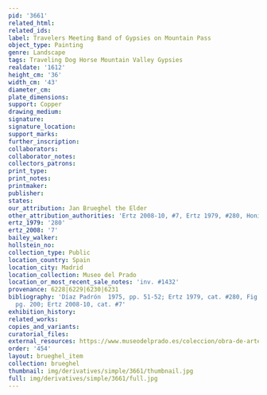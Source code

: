 ```yaml
---
pid: '3661'
related_html: 
related_ids: 
label: Travelers Meeting Band of Gypsies on Mountain Pass
object_type: Painting
genre: Landscape
tags: Traveling Dog Horse Mountain Valley Gypsies
realdate: '1612'
height_cm: '36'
width_cm: '43'
diameter_cm: 
plate_dimensions: 
support: Copper
drawing_medium: 
signature: 
signature_location: 
support_marks: 
further_inscription: 
collaborators: 
collaborator_notes: 
collectors_patrons: 
print_type: 
print_notes: 
printmaker: 
publisher: 
states: 
our_attribution: Jan Brueghel the Elder
other_attribution_authorities: 'Ertz 2008-10, #7, Ertz 1979, #280, Honig database'
ertz_1979: '280'
ertz_2008: '7'
bailey_walker: 
hollstein_no: 
collection_type: Public
location_country: Spain
location_city: Madrid
location_collection: Museo del Prado
location_or_most_recent_sale_notes: 'inv. #1432'
provenance: 6228|6229|6230|6231
bibliography: 'Díaz Padrón  1975, pp. 51-52; Ertz 1979, cat. #280, Fig. 20; Díaz Padrón  1995,
  pg. 200; Ertz 2008-10, cat. #7'
exhibition_history: 
related_works: 
copies_and_variants: 
curatorial_files: 
external_resources: https://www.museodelprado.es/coleccion/obra-de-arte/recua-y-gitanos-en-un-bosque/4a1c00f3-4a19-455b-a6e5-258815e82e2c
order: '454'
layout: brueghel_item
collection: brueghel
thumbnail: img/derivatives/simple/3661/thumbnail.jpg
full: img/derivatives/simple/3661/full.jpg
---
```

